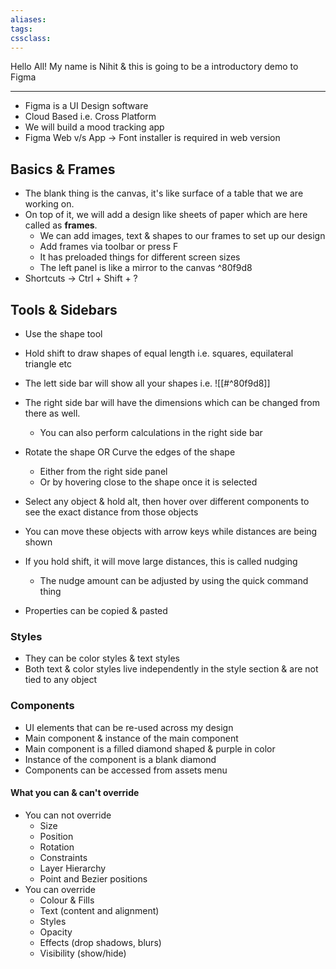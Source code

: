 ```yaml
---
aliases:
tags: 
cssclass:
---
```


Hello All!
My name is Nihit & this is going to be a introductory demo to Figma

---

- Figma is a UI Design software
- Cloud Based i.e. Cross Platform
- We will build a mood tracking app
- Figma Web v/s App → Font installer is required in web version

## Basics & Frames
- The blank thing is the canvas, it's like surface of a table that we are working on.
- On top of it, we will add a design like sheets of paper which are here called as **frames**.
	- We can add images, text & shapes to our frames to set up our design
	- Add frames via toolbar or press F
	- It has preloaded things for different screen sizes
	- The left panel is like a mirror to the canvas ^80f9d8
- Shortcuts → Ctrl + Shift + ?


## Tools & Sidebars
- Use the shape tool
- Hold shift to draw shapes of equal length i.e. squares, equilateral triangle etc
- The lett side bar will show all your shapes i.e. ![[#^80f9d8]]
- The right side bar will have the dimensions which can be changed from there as well.
	- You can also perform calculations in the right side bar
- Rotate the shape OR Curve the edges of the shape
	- Either from the right side panel
	- Or by hovering close to the shape once it is selected


- Select any object & hold alt, then hover over different components to see the exact distance from those objects
- You can move these objects with arrow keys while distances are being shown
- If you hold shift, it will move large distances, this is called nudging
	- The nudge amount can be adjusted by using the quick command thing

- Properties can be copied & pasted


### Styles 
- They can be color styles & text styles
- Both text & color styles live independently in the style section & are not tied to any object

### Components
- UI elements that can be re-used across my design
- Main component & instance of the main component
- Main component is a filled diamond shaped & purple in color
- Instance of the component is a blank diamond 
- Components can be accessed from assets menu


#### What you can & can't override
- You can not override
	- Size
	- Position
	- Rotation
	- Constraints
	- Layer Hierarchy
	- Point and Bezier positions
- You can override
	- Colour & Fills
	- Text (content and alignment)
	- Styles
	- Opacity
	- Effects (drop shadows, blurs)
	- Visibility (show/hide)